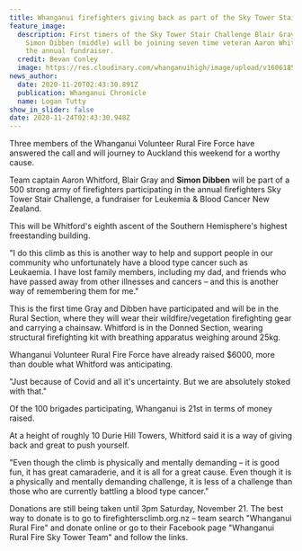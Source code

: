 ```yaml
---
title: Whanganui firefighters giving back as part of the Sky Tower Stair Challenge
feature_image:
  description: First timers of the Sky Tower Stair Challenge Blair Gray (left) and
    Simon Dibben (middle) will be joining seven time veteran Aaron Whitford for
    the annual fundraiser.
  credit: Bevan Conley
  image: https://res.cloudinary.com/whanganuihigh/image/upload/v1606185836/News/Simon_Dibben._rural_fire_brigade._Chron_20.11.20_photo_Bevan_Conley.jpg
news_author:
  date: 2020-11-20T02:43:30.891Z
  publication: Whanganui Chronicle
  name: Logan Tutty
show_in_slider: false
date: 2020-11-24T02:43:30.948Z
---
```

Three members of the Whanganui Volunteer Rural Fire Force have answered the call and will journey to Auckland this weekend for a worthy cause.

Team captain Aaron Whitford, Blair Gray and **Simon Dibben** will be part of a 500 strong army of firefighters participating in the annual firefighters Sky Tower Stair Challenge, a fundraiser for Leukemia & Blood Cancer New Zealand.

This will be Whitford's eighth ascent of the Southern Hemisphere's highest freestanding building.

"I do this climb as this is another way to help and support people in our community who unfortunately have a blood type cancer such as Leukaemia. I have lost family members, including my dad, and friends who have passed away from other illnesses and cancers – and this is another way of remembering them for me."

This is the first time Gray and Dibben have participated and will be in the Rural Section, where they will wear their wildfire/vegetation firefighting gear and carrying a chainsaw. Whitford is in the Donned Section, wearing structural firefighting kit with breathing apparatus weighing around 25kg.

Whanganui Volunteer Rural Fire Force have already raised $6000, more than double what Whitford was anticipating.

"Just because of Covid and all it's uncertainty. But we are absolutely stoked with that."

Of the 100 brigades participating, Whanganui is 21st in terms of money raised.

At a height of roughly 10 Durie Hill Towers, Whitford said it is a way of giving back and great to push yourself.

"Even though the climb is physically and mentally demanding – it is good fun, it has great camaraderie, and it is all for a great cause. Even though it is a physically and mentally demanding challenge, it is less of a challenge than those who are currently battling a blood type cancer."

Donations are still being taken until 3pm Saturday, November 21. The best way to donate is to go to firefightersclimb.org.nz – team search "Whanganui Rural Fire" and donate online or go to their Facebook page "Whanganui Rural Fire Sky Tower Team" and follow the links.